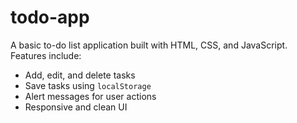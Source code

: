 # todo-app

A basic to-do list application built with HTML, CSS, and JavaScript.  
Features include:
- Add, edit, and delete tasks  
- Save tasks using `localStorage`  
- Alert messages for user actions  
- Responsive and clean UI
